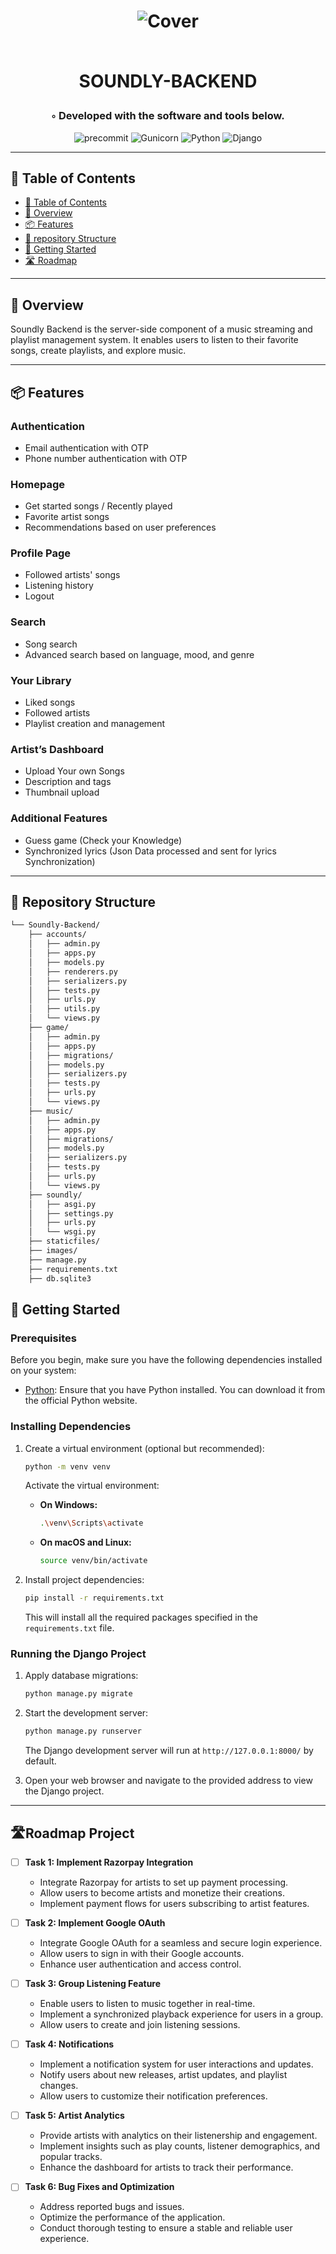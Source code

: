 <div align="center">
<h1 align="center">

    
![Cover](https://github.com/ilakshaygupt/Soundly-Backend/assets/99826011/4af19f66-a134-4dae-b7ac-b3cdf95a6d6c)

<br>SOUNDLY-BACKEND</h1>
<h3>◦ Developed with the software and tools below.</h3>

<p align="center">
<img src="https://img.shields.io/badge/precommit-FAB040.svg?style=flat-square&logo=pre-commit&logoColor=black" alt="precommit" />
<img src="https://img.shields.io/badge/Gunicorn-499848.svg?style=flat-square&logo=Gunicorn&logoColor=white" alt="Gunicorn" />
<img src="https://img.shields.io/badge/Python-3776AB.svg?style=flat-square&logo=Python&logoColor=white" alt="Python" />
<img src="https://img.shields.io/badge/Django-092E20.svg?style=flat-square&logo=Django&logoColor=white" alt="Django" />
</p>
</div>

---

## 📖 Table of Contents
- [📖 Table of Contents](#-table-of-contents)
- [📍 Overview](#-overview)
- [📦 Features](#-features)
- [📂 repository Structure](#-repository-structure)
- [🚀 Getting Started](#-getting-started)
- [🛣 Roadmap](#-roadmap-project)

---

## 📍 Overview

Soundly Backend is the server-side component of a music streaming and playlist management system. 
It enables users to listen to their favorite songs, create playlists, and explore music.

---

## 📦 Features



### Authentication

- Email authentication with OTP
- Phone number authentication with OTP

### Homepage

- Get started songs / Recently played
- Favorite artist songs
- Recommendations based on user preferences

### Profile Page

- Followed artists' songs
- Listening history
- Logout

### Search

- Song search
- Advanced search based on language, mood, and genre

### Your Library

- Liked songs
- Followed artists
- Playlist creation and management

### Artist’s Dashboard

- Upload Your own Songs
- Description and tags
- Thumbnail upload



### Additional Features

- Guess game (Check your Knowledge)
- Synchronized lyrics (Json Data processed and sent for lyrics Synchronization)


---


## 📂 Repository Structure

```sh
└── Soundly-Backend/
    ├── accounts/
    │   ├── admin.py
    │   ├── apps.py
    │   ├── models.py
    │   ├── renderers.py
    │   ├── serializers.py
    │   ├── tests.py
    │   ├── urls.py
    │   ├── utils.py
    │   └── views.py
    ├── game/
    │   ├── admin.py
    │   ├── apps.py
    │   ├── migrations/
    │   ├── models.py
    │   ├── serializers.py
    │   ├── tests.py
    │   ├── urls.py
    │   └── views.py
    ├── music/
    │   ├── admin.py
    │   ├── apps.py
    │   ├── migrations/
    │   ├── models.py
    │   ├── serializers.py
    │   ├── tests.py
    │   ├── urls.py
    │   └── views.py
    ├── soundly/
    │   ├── asgi.py
    │   ├── settings.py
    │   ├── urls.py
    │   └── wsgi.py
    ├── staticfiles/
    ├── images/
    ├── manage.py
    ├── requirements.txt
    ├── db.sqlite3

```

## 🚀 Getting Started

### Prerequisites

Before you begin, make sure you have the following dependencies installed on your system:

- [Python](https://www.python.org/downloads/): Ensure that you have Python installed. You can download it from the official Python website.

### Installing Dependencies

1. Create a virtual environment (optional but recommended):

    ```bash
    python -m venv venv
    ```

    Activate the virtual environment:

    - **On Windows:**

        ```bash
        .\venv\Scripts\activate
        ```

    - **On macOS and Linux:**

        ```bash
        source venv/bin/activate
        ```

2. Install project dependencies:

    ```bash
    pip install -r requirements.txt
    ```

    This will install all the required packages specified in the `requirements.txt` file.

### Running the Django Project

1. Apply database migrations:

    ```bash
    python manage.py migrate
    ```

2. Start the development server:

    ```bash
    python manage.py runserver
    ```

    The Django development server will run at `http://127.0.0.1:8000/` by default.

3. Open your web browser and navigate to the provided address to view the Django project.


---

## 🛣Roadmap Project 

- [ ] **Task 1: Implement Razorpay Integration**
  - Integrate Razorpay for artists to set up payment processing.
  - Allow users to become artists and monetize their creations.
  - Implement payment flows for users subscribing to artist features.

- [ ] **Task 2: Implement Google OAuth**
  - Integrate Google OAuth for a seamless and secure login experience.
  - Allow users to sign in with their Google accounts.
  - Enhance user authentication and access control.

- [ ] **Task 3: Group Listening Feature**
  - Enable users to listen to music together in real-time.
  - Implement a synchronized playback experience for users in a group.
  - Allow users to create and join listening sessions.

- [ ] **Task 4: Notifications**
  - Implement a notification system for user interactions and updates.
  - Notify users about new releases, artist updates, and playlist changes.
  - Allow users to customize their notification preferences.

- [ ] **Task 5: Artist Analytics**
  - Provide artists with analytics on their listenership and engagement.
  - Implement insights such as play counts, listener demographics, and popular tracks.
  - Enhance the dashboard for artists to track their performance.

- [ ] **Task 6: Bug Fixes and Optimization**
  - Address reported bugs and issues.
  - Optimize the performance of the application.
  - Conduct thorough testing to ensure a stable and reliable user experience.
